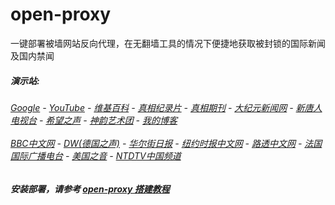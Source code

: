 # open-proxy
一键部署被墙网站反向代理，在无翻墙工具的情况下便捷地获取被封锁的国际新闻及国内禁闻

#####  演示站:
######  [Google](http://199.247.16.232:8888/search?q=425事件) - [YouTube](http://199.247.16.232:8700/results?search_query=425事件) - [维基百科](http://199.247.16.232:8100/wiki/喬高-麥塔斯調查報告) - [真相纪录片](http://199.247.16.232/videos) - [真相期刊](http://199.247.16.232:8300/display.aspx?category_id=3&zhuanti_id=2) - [大纪元新闻网](https://shop.comingforyou.win) - [新唐人电视台](https://shop.comingforyou.win:8088) - [希望之声](http://199.247.16.232:8200) - [神韵艺术团](https://shop.comingforyou.win:8088/xtr/gb/prog673.html) - [我的博客](http://199.247.16.232:10000/)<br/> <br/> [BBC中文网](http://199.247.16.232:9100/zhongwen) - [DW(德国之声)](http://199.247.16.232:9200/zh/在线报导/s-9058?&zhongwen=simp) - [华尔街日报](http://199.247.16.232:9300) - [纽约时报中文网](http://199.247.16.232:9400) - [路透中文网](http://199.247.16.232:9500/) - [法国国际广播电台](http://199.247.16.232:9600/) - [美国之音](http://199.247.16.232:9700/) - [NTDTV中国频道](http://199.247.16.232/videos/tv.html)



##### 安装部署，请参考 [open-proxy 搭建教程](https://github.com/gfw-breaker/open-proxy/wiki#open-proxy-%E6%90%AD%E5%BB%BA%E6%95%99%E7%A8%8B)

